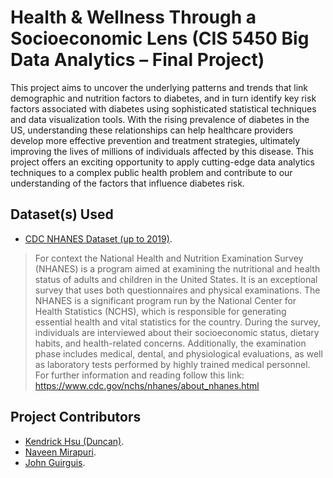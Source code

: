 # Health & Wellness Through a Socioeconomic Lens (CIS 5450 Big Data Analytics – Final Project)
This project aims to uncover the underlying patterns and trends that link demographic and nutrition factors to diabetes, and in turn identify key risk factors associated with diabetes using sophisticated statistical techniques and data visualization tools. With the rising prevalence of diabetes in the US, understanding these relationships can help healthcare providers develop more effective prevention and treatment strategies, ultimately improving the lives of millions of individuals affected by this disease. This project offers an exciting opportunity to apply cutting-edge data analytics techniques to a complex public health problem and contribute to our understanding of the factors that influence diabetes risk.

## Dataset(s) Used
* [CDC NHANES Dataset (up to 2019)](https://wwwn.cdc.gov/nchs/nhanes/).
> For context the National Health and Nutrition Examination Survey (NHANES) is a program aimed at examining the nutritional and health status of adults and children in the United States. It is an exceptional survey that uses both questionnaires and physical examinations. The NHANES is a significant program run by the National Center for Health Statistics (NCHS), which is responsible for generating essential health and vital statistics for the country. During the survey, individuals are interviewed about their socioeconomic status, dietary habits, and health-related concerns. Additionally, the examination phase includes medical, dental, and physiological evaluations, as well as laboratory tests performed by highly trained medical personnel. For further information and reading follow this link: https://www.cdc.gov/nchs/nhanes/about_nhanes.html


## Project Contributors
* [Kendrick Hsu (Duncan)](https://github.com/kduncanhsu).
* [Naveen Mirapuri](https://github.com/NaveenM12).
* [John Guirguis](https://github.com/NaveenM12).

